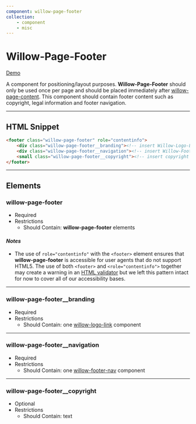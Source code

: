 ```yaml
---
component: willow-page-footer
collection: 
    - component
    - misc
---
```

# **Willow-Page-Footer**

[Demo](http://codepen.io/team/UnumUX/pen/yMgJXb)

A component for positioning/layout purposes. **Willow-Page-Footer** should only be used once per page and should be placed immediately after [willow-page-content](../page-content). This component should contain footer content such as copyright, legal information and footer navigation.

---

## HTML Snippet

```html
<footer class="willow-page-footer" role="contentinfo">
    <div class="willow-page-footer__branding"><!-- insert Willow-Logo-Link Component --></div>
    <div class="willow-page-footer__navigation"><!-- insert Willow-Footer-Nav Component Here --></div>
    <small class="willow-page-footer__copyright"><!-- insert copyright text here --></small>
</footer>
```

---

## Elements

### willow-page-footer

- Required
- Restrictions
  - Should Contain: **willow-page-footer** elements

#### _Notes_

- The use of `role="contentinfo"` with the `<footer>` element ensures that **willow-page-footer** is accessible for user agents that do not support HTML5. The use of both `<footer>` and `<role="contentinfo">` together may create a warning in an [HTML validator](https://validator.w3.org/) but we left this pattern intact for now to cover all of our accessibility bases.

---

### willow-page-footer__branding

- Required
- Restrictions
  - Should Contain: one [willow-logo-link](../logo-link) component

---

### willow-page-footer__navigation

- Required
- Restrictions
  - Should Contain: one [willow-footer-nav](../footer-nav) component

---

### willow-page-footer__copyright

- Optional
- Restrictions
  - Should Contain: text